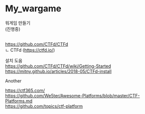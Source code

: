 # My_wargame
워게임 만들기<br>
(진행중)<br><br>

https://github.com/CTFd/CTFd <br>
ㄴ CTFd (https://ctfd.io/) <br>

설치 도움 <br>
https://github.com/CTFd/CTFd/wiki/Getting-Started <br>
https://mitny.github.io/articles/2018-05/CTFd-install <br>

Another <br>

https://ctf365.com/ <br>
https://github.com/We5ter/Awesome-Platforms/blob/master/CTF-Platforms.md <br>
https://github.com/topics/ctf-platform <br>
